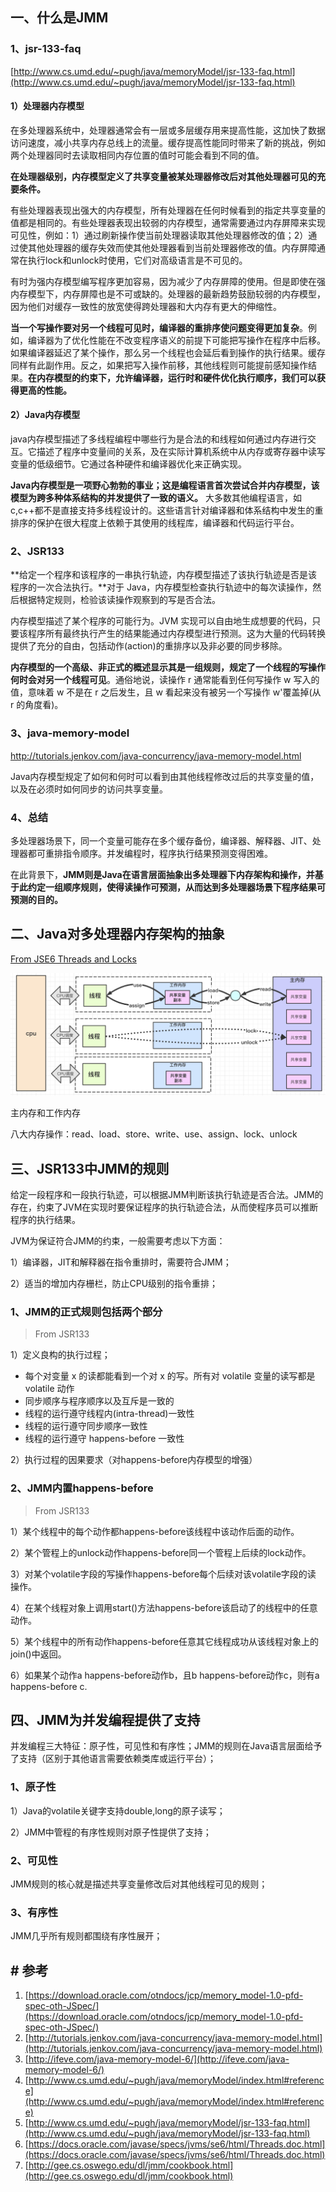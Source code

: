 ## 一、什么是JMM

### 1、jsr-133-faq

[http://www.cs.umd.edu/~pugh/java/memoryModel/jsr-133-faq.html](http://www.cs.umd.edu/~pugh/java/memoryModel/jsr-133-faq.html)

#### 1）处理器内存模型

在多处理器系统中，处理器通常会有一层或多层缓存用来提高性能，这加快了数据访问速度，减小共享内存总线上的流量。缓存提高性能同时带来了新的挑战，例如两个处理器同时去读取相同内存位置的值时可能会看到不同的值。 

**在处理器级别，内存模型定义了共享变量被某处理器修改后对其他处理器可见的充要条件。**

有些处理器表现出强大的内存模型，所有处理器在任何时候看到的指定共享变量的值都是相同的。有些处理器表现出较弱的内存模型，通常需要通过内存屏障来实现可见性，例如：1）通过刷新操作使当前处理器读取其他处理器修改的值；2）通过使其他处理器的缓存失效而使其他处理器看到当前处理器修改的值。内存屏障通常在执行lock和unlock时使用，它们对高级语言是不可见的。

有时为强内存模型编写程序更加容易，因为减少了内存屏障的使用。但是即使在强内存模型下，内存屏障也是不可或缺的。处理器的最新趋势鼓励较弱的内存模型，因为他们对缓存一致性的放宽使得跨处理器和大内存有更大的伸缩性。

**当一个写操作要对另一个线程可见时，编译器的重排序使问题变得更加复杂**。例如，编译器为了优化性能在不改变程序语义的前提下可能把写操作在程序中后移。如果编译器延迟了某个操作，那么另一个线程也会延后看到操作的执行结果。缓存同样有此副作用。反之，如果把写入操作前移，其他线程则可能提前感知操作结果。**在内存模型的约束下，允许编译器，运行时和硬件优化执行顺序，我们可以获得更高的性能。**

#### 2）Java内存模型

java内存模型描述了多线程编程中哪些行为是合法的和线程如何通过内存进行交互。它描述了程序中变量间的关系，及在实际计算机系统中从内存或寄存器中读写变量的低级细节。它通过各种硬件和编译器优化来正确实现。

**Java内存模型是一项野心勃勃的事业；这是编程语言首次尝试合并内存模型，该模型为跨多种体系结构的并发提供了一致的语义。**
大多数其他编程语言，如c,c++都不是直接支持多线程设计的。这些语言针对编译器和体系结构中发生的重排序的保护在很大程度上依赖于其使用的线程库，编译器和代码运行平台。 

### 2、JSR133

**给定一个程序和该程序的一串执行轨迹，内存模型描述了该执行轨迹是否是该程序的一次合法执行。**对于 Java，内存模型检查执行轨迹中的每次读操作，然后根据特定规则，检验该读操作观察到的写是否合法。

内存模型描述了某个程序的可能行为。JVM 实现可以自由地生成想要的代码，只 要该程序所有最终执行产生的结果能通过内存模型进行预测。这为大量的代码转换 提供了充分的自由，包括动作(action)的重排序以及非必要的同步移除。

**内存模型的一个高级、非正式的概述显示其是一组规则，规定了一个线程的写操作何时会对另一个线程可见**。通俗地说，读操作 r 通常能看到任何写操作 w 写入的 值，意味着 w 不是在 r 之后发生，且 w 看起来没有被另一个写操作 w'覆盖掉(从 r 的角度看)。

### 3、java-memory-model

http://tutorials.jenkov.com/java-concurrency/java-memory-model.html

Java内存模型规定了如何和何时可以看到由其他线程修改过后的共享变量的值，以及在必须时如何同步的访问共享变量。

### 4、总结

多处理器场景下，同一个变量可能存在多个缓存备份，编译器、解释器、JIT、处理器都可重排指令顺序。并发编程时，程序执行结果预测变得困难。

在此背景下，**JMM则是Java在语言层面抽象出多处理器下内存架构和操作，并基于此约定一组顺序规则，使得读操作可预测，从而达到多处理器场景下程序结果可预测的目的。**

## 二、Java对多处理器内存架构的抽象

[From JSE6 Threads and Locks](https://docs.oracle.com/javase/specs/jvms/se6/html/Threads.doc.html)

![image.png](../../../src/main/resources/picture/1240-20210115024226745.png)

主内存和工作内存

八大内存操作：read、load、store、write、use、assign、lock、unlock

## 三、JSR133中JMM的规则
给定一段程序和一段执行轨迹，可以根据JMM判断该执行轨迹是否合法。JMM的存在，约束了JVM在实现时要保证程序的执行轨迹合法，从而使程序员可以推断程序的执行结果。

JVM为保证符合JMM的约束，一般需要考虑以下方面：

1）编译器，JIT和解释器在指令重排时，需要符合JMM；

2）适当的增加内存栅栏，防止CPU级别的指令重排；

### 1、JMM的正式规则包括两个部分

> From JSR133

1）定义良构的执行过程；
* 每个对变量 x 的读都能看到一个对 x 的写。所有对 volatile 变量的读写都是 volatile 动作
* 同步顺序与程序顺序以及互斥是一致的
* 线程的运行遵守线程内(intra-thread)一致性
* 线程的运行遵守同步顺序一致性
* 线程的运行遵守 happens-before 一致性

2）执行过程的因果要求（对happens-before内存模型的增强）

### 2、JMM内置happens-before

> From JSR133

1）某个线程中的每个动作都happens-before该线程中该动作后面的动作。

2）某个管程上的unlock动作happens-before同一个管程上后续的lock动作。

3）对某个volatile字段的写操作happens-before每个后续对该volatile字段的读 操作。

4）在某个线程对象上调用start()方法happens-before该启动了的线程中的任意 动作。

5）某个线程中的所有动作happens-before任意其它线程成功从该线程对象上的 join()中返回。

6）如果某个动作a happens-before动作b，且b happens-before动作c，则有a happens-before c.

## 四、JMM为并发编程提供了支持
并发编程三大特征：原子性，可见性和有序性；JMM的规则在Java语言层面给予了支持（区别于其他语言需要依赖类库或运行平台）；
### 1、原子性
1）Java的volatile关键字支持double,long的原子读写；

2）JMM中管程的有序性规则对原子性提供了支持；

### 2、可见性
JMM规则的核心就是描述共享变量修改后对其他线程可见的规则；
### 3、有序性
JMM几乎所有规则都围绕有序性展开；

## # 参考

1. [https://download.oracle.com/otndocs/jcp/memory_model-1.0-pfd-spec-oth-JSpec/](https://download.oracle.com/otndocs/jcp/memory_model-1.0-pfd-spec-oth-JSpec/)
1. [http://tutorials.jenkov.com/java-concurrency/java-memory-model.html](http://tutorials.jenkov.com/java-concurrency/java-memory-model.html)
1. [http://ifeve.com/java-memory-model-6/](http://ifeve.com/java-memory-model-6/)
1. [http://www.cs.umd.edu/~pugh/java/memoryModel/index.html#reference](http://www.cs.umd.edu/~pugh/java/memoryModel/index.html#reference)
1. [http://www.cs.umd.edu/~pugh/java/memoryModel/jsr-133-faq.html](http://www.cs.umd.edu/~pugh/java/memoryModel/jsr-133-faq.html)
1. [https://docs.oracle.com/javase/specs/jvms/se6/html/Threads.doc.html](https://docs.oracle.com/javase/specs/jvms/se6/html/Threads.doc.html)
1. [http://gee.cs.oswego.edu/dl/jmm/cookbook.html](http://gee.cs.oswego.edu/dl/jmm/cookbook.html)
